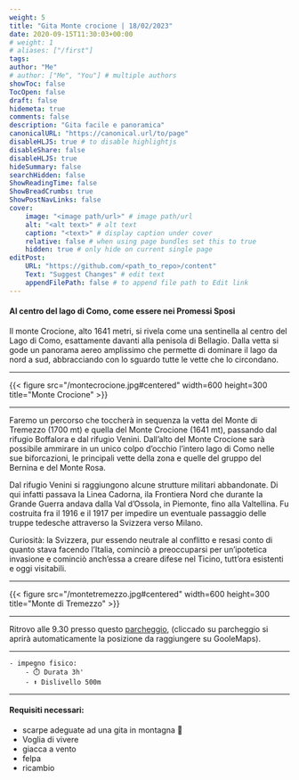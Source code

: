 ```yaml
---
weight: 5
title: "Gita Monte crocione | 18/02/2023"
date: 2020-09-15T11:30:03+00:00
# weight: 1
# aliases: ["/first"]
tags: 
author: "Me"
# author: ["Me", "You"] # multiple authors
showToc: false
TocOpen: false
draft: false
hidemeta: true
comments: false
description: "Gita facile e panoramica"
canonicalURL: "https://canonical.url/to/page"
disableHLJS: true # to disable highlightjs
disableShare: false
disableHLJS: true
hideSummary: false
searchHidden: false
ShowReadingTime: false
ShowBreadCrumbs: true
ShowPostNavLinks: false 
cover:
    image: "<image path/url>" # image path/url
    alt: "<alt text>" # alt text
    caption: "<text>" # display caption under cover
    relative: false # when using page bundles set this to true
    hidden: true # only hide on current single page
editPost:
    URL: "https://github.com/<path_to_repo>/content"
    Text: "Suggest Changes" # edit text
    appendFilePath: false # to append file path to Edit link
---
```




#### Al centro del lago di Como, come essere nei Promessi Sposi

<!--more--> 

Il monte Crocione, alto 1641 metri, si rivela come una sentinella al centro del Lago di Como, esattamente davanti alla penisola di Bellagio. Dalla vetta si gode un panorama aereo amplissimo che permette di dominare il lago da nord a sud, abbracciando con lo sguardo tutte le vette che lo circondano.

---

{{< figure src="/montecrocione.jpg#centered" width=600 height=300 title="Monte Crocione" >}}

---
Faremo un percorso che toccherà in sequenza la vetta del Monte di Tremezzo (1700 mt) e quella del Monte Crocione (1641 mt), passando dal rifugio Boffalora e dal rifugio Venini. Dall’alto del Monte Crocione sarà possibile ammirare in un unico colpo d’occhio l’intero lago di Como nelle sue biforcazioni, le principali vette della zona e quelle del gruppo del Bernina e del Monte Rosa.

Dal rifugio Venini si raggiungono alcune strutture militari abbandonate. Di qui infatti passava la Linea Cadorna, ila Frontiera Nord che durante la Grande Guerra andava dalla Val d’Ossola, in Piemonte, fino alla Valtellina. Fu costruita fra il 1916 e il 1917 per impedire un eventuale passaggio delle truppe tedesche attraverso la Svizzera verso Milano. 

Curiosità: la Svizzera, pur essendo neutrale al conflitto e resasi conto di quanto stava facendo l’Italia, cominciò a preoccuparsi per un’ipotetica invasione e cominciò anch’essa a creare difese nel Ticino, tutt’ora esistenti e oggi visitabili. 

---

{{< figure src="/montetremezzo.jpg#centered" width=600 height=300 title="Monte di Tremezzo" >}}

---

Ritrovo alle 9.30 presso questo [parcheggio](https://goo.gl/maps/xJxCTkQrwWsMoUVv5), (cliccado su parcheggio si aprirà automaticamente la posizione da raggiungere su GooleMaps).

--- 
   
    - impegno fisico:
        - ⏱️ Durata 3h'
        - ⬆️ Dislivello 500m

---
#### Requisiti necessari:  
- scarpe adeguate ad una gita in montagna 🥾 
- Voglia di vivere
- giacca a vento
- felpa
- ricambio 